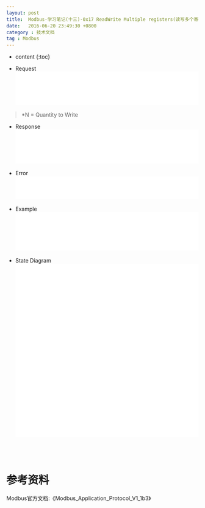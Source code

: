 ```yaml
---
layout: post
title:  Modbus-学习笔记(十三)-0x17 ReadWrite Multiple registers(读写多个寄存器)
date:   2016-06-20 23:49:30 +0800
category : 技术文档
tag : Modbus
---
```


* content
{:toc}


+ Request
![Request](/images/blog/modbus/modbus-05-23-ReadWrite-Multiple-registers/01_Request.png)

> *N = Quantity to Write

+ Response
![Response](/images/blog/modbus/modbus-05-23-ReadWrite-Multiple-registers/02_Response.png)

+ Error
![Error](/images/blog/modbus/modbus-05-23-ReadWrite-Multiple-registers/03_Error.png)

+ Example
![Example](/images/blog/modbus/modbus-05-23-ReadWrite-Multiple-registers/04_Example.png)

+ State Diagram
![State Diagram](/images/blog/modbus/modbus-05-23-ReadWrite-Multiple-registers/05_State_Diagram.png)


<br>
<br>

参考资料
================================

Modbus官方文档:《Modbus_Application_Protocol_V1_1b3》
